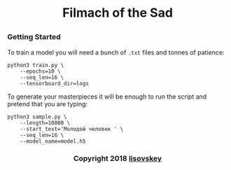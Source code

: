 # <p align="center">Filmach of the Sad</p>
### Getting Started
To train a model you will need a bunch of `.txt` files and tonnes of patience:
```
python3 train.py \
    --epochs=10 \
    --seq_len=16 \
    --tensorboard_dir=logs
```

To generate your masterpieces it will be enough to run the script and pretend that you are typing:
```
python3 sample.py \
    --length=10000 \
    --start_text='Молодой человек ' \
    --seq_len=16 \
    --model_name=model.h5
```
### <p align="center">Copyright 2018 [lisovskey](https://t.me/lisovskey)</p>